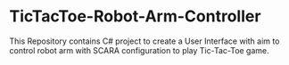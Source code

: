 # TicTacToe-Robot-Arm-Controller
This Repository contains C# project to create a User Interface with aim to control robot arm with SCARA configuration to play Tic-Tac-Toe game.
